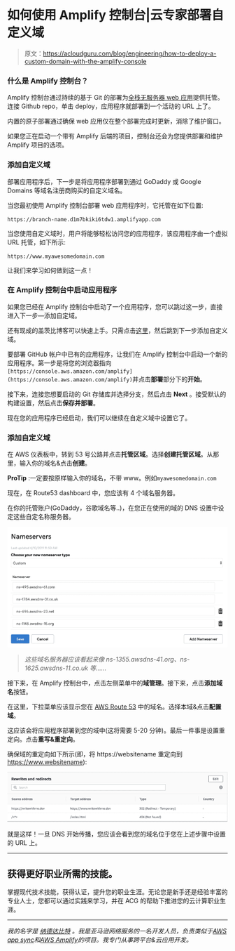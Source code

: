 # 如何使用 Amplify 控制台|云专家部署自定义域

> 原文：<https://acloudguru.com/blog/engineering/how-to-deploy-a-custom-domain-with-the-amplify-console>

### 什么是 Amplify 控制台？

Amplify 控制台通过持续的基于 Git 的部署为[全栈无服务器 web 应用](https://acloudguru.com/course/building-a-full-stack-serverless-application-on-aws)提供托管。连接 Github repo，单击 deploy，应用程序就部署到一个活动的 URL 上了。

内置的原子部署通过确保 web 应用仅在整个部署完成时更新，消除了维护窗口。

如果您正在启动一个带有 Amplify 后端的项目，控制台还会为您提供部署和维护 Amplify 项目的选项。

### 添加自定义域

部署应用程序后，下一步是将应用程序部署到通过 GoDaddy 或 Google Domains 等域名注册商购买的自定义域名。

当您最初使用 Amplify 控制台部署 web 应用程序时，它托管在如下位置:

```
https://branch-name.d1m7bkiki6tdw1.amplifyapp.com
```

当您使用自定义域时，用户将能够轻松访问您的应用程序，该应用程序由一个虚拟 URL 托管，如下所示:

```
https://www.myawesomedomain.com
```

让我们来学习如何做到这一点！

### **在 Amplify 控制台中启动应用程序**

如果您已经在 Amplify 控制台中启动了一个应用程序，您可以跳过这一步，直接进入下一步—添加自定域。

还有现成的盖茨比博客可以快速上手。只需点击[这里](https://console.aws.amazon.com/amplify/home#/deploy?repo=https://github.com/gatsbyjs/gatsby-starter-blog)，然后跳到下一步添加自定义域。

要部署 GitHub 帐户中已有的应用程序，让我们在 Amplify 控制台中启动一个新的应用程序。第一步是将您的浏览器指向`[https://console.aws.amazon.com/amplify](https://console.aws.amazon.com/amplify)`并点击**部署**部分下的**开始**。

接下来，连接您想要启动的 Git 存储库并选择分支，然后点击 **Next** 。接受默认的构建设置，然后点击**保存并部署**。

现在您的应用程序已经启动，我们可以继续在自定义域中设置它了。

### 添加自定义域

在 AWS 仪表板中，转到 53 号公路并点击**托管区域**。选择**创建托管区域**。从那里，输入你的域名&点击**创建**。

**ProTip** :一定要按原样输入你的域名，不带 www。例如`myawesomedomain.com`

现在，在 Route53 dashboard 中，您应该有 4 个域名服务器。

在你的托管账户(GoDaddy，谷歌域名等..)，在您正在使用的域的 DNS 设置中设定这些自定名称服务器。

![Choose your nameserver type in Route53 dashboard. ](img/1d7b5d00892172a30a6f50d175dea275.png)

> *这些域名服务器应该看起来像 ns-1355.awsdns-41.org、ns-1625.awsdns-11.co.uk 等……*

接下来，在 Amplify 控制台中，点击左侧菜单中的**域管理**。接下来，点击**添加域名**按钮。

在这里，下拉菜单应该显示您在 [AWS Route 53](https://acloudguru.com/hands-on-labs/managing-dns-records-with-aws-route-53) 中的域名。选择本域&点击**配置域**。

这应该会将应用程序部署到您的域中(这将需要 5-20 分钟)。最后一件事是设置重定向。点击**重写&重定向**。

确保域的重定向如下所示(即，将 https://websitename 重定向到 https://www.websitename):

![Set up rewrites and redirects on Amplify Console. ](img/d34ff6968d595bba7f84b9fd00404f09.png)

就是这样！一旦 DNS 开始传播，您应该会看到您的域名位于您在上述步骤中设置的 URL 上。

* * *

## 获得更好职业所需的技能。

掌握现代技术技能，获得认证，提升您的职业生涯。无论您是新手还是经验丰富的专业人士，您都可以通过实践来学习，并在 ACG 的帮助下推进您的云计算职业生涯。

* * *

*我的名字是* [*纳德达比特*](https://twitter.com/dabit3) *。我是亚马逊网络服务的一名开发人员，负责类似于*[*AWS app sync*](https://aws.amazon.com/appsync/)*和*[*AWS Amplify*](https://aws-amplify.github.io/)*的项目。我专门从事跨平台&云应用开发。*